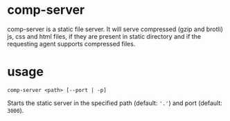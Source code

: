 # comp-server

comp-server is a static file server.
It will serve compressed (gzip and brotli) js, css and html files, if they are present in static directory and if the requesting agent supports compressed files.

# usage

`comp-server <path> [--port | -p]`

Starts the static server in the specified path (default: `'.'`) and port (default: `3000`).
